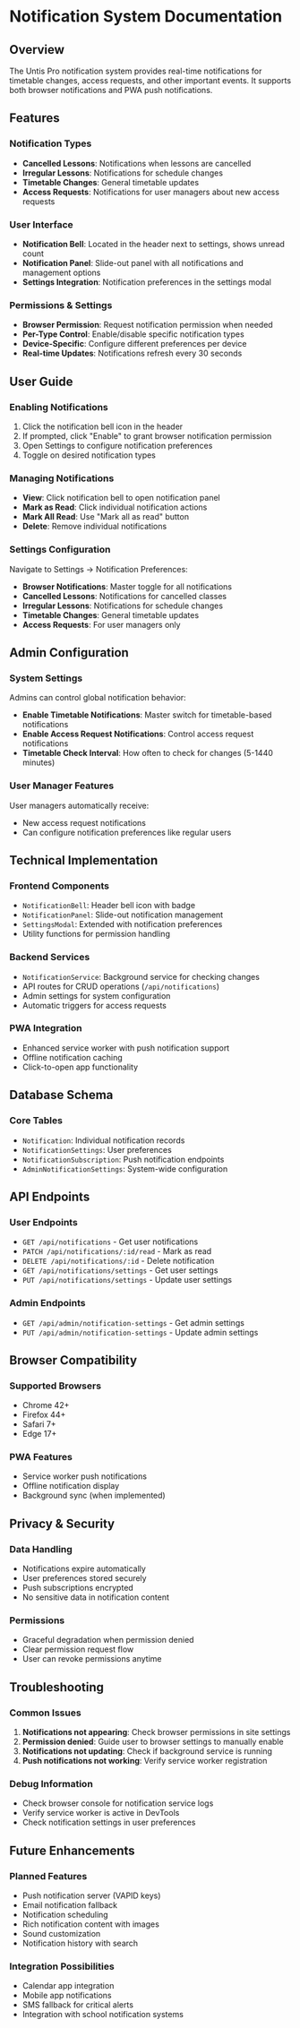 # Notification System Documentation

## Overview

The Untis Pro notification system provides real-time notifications for timetable changes, access requests, and other important events. It supports both browser notifications and PWA push notifications.

## Features

### Notification Types
- **Cancelled Lessons**: Notifications when lessons are cancelled
- **Irregular Lessons**: Notifications for schedule changes
- **Timetable Changes**: General timetable updates
- **Access Requests**: Notifications for user managers about new access requests

### User Interface
- **Notification Bell**: Located in the header next to settings, shows unread count
- **Notification Panel**: Slide-out panel with all notifications and management options
- **Settings Integration**: Notification preferences in the settings modal

### Permissions & Settings
- **Browser Permission**: Request notification permission when needed
- **Per-Type Control**: Enable/disable specific notification types
- **Device-Specific**: Configure different preferences per device
- **Real-time Updates**: Notifications refresh every 30 seconds

## User Guide

### Enabling Notifications
1. Click the notification bell icon in the header
2. If prompted, click "Enable" to grant browser notification permission
3. Open Settings to configure notification preferences
4. Toggle on desired notification types

### Managing Notifications
- **View**: Click notification bell to open notification panel
- **Mark as Read**: Click individual notification actions
- **Mark All Read**: Use "Mark all as read" button
- **Delete**: Remove individual notifications

### Settings Configuration
Navigate to Settings → Notification Preferences:
- **Browser Notifications**: Master toggle for all notifications
- **Cancelled Lessons**: Notifications for cancelled classes
- **Irregular Lessons**: Notifications for schedule changes
- **Timetable Changes**: General timetable updates
- **Access Requests**: For user managers only

## Admin Configuration

### System Settings
Admins can control global notification behavior:
- **Enable Timetable Notifications**: Master switch for timetable-based notifications
- **Enable Access Request Notifications**: Control access request notifications
- **Timetable Check Interval**: How often to check for changes (5-1440 minutes)

### User Manager Features
User managers automatically receive:
- New access request notifications
- Can configure notification preferences like regular users

## Technical Implementation

### Frontend Components
- `NotificationBell`: Header bell icon with badge
- `NotificationPanel`: Slide-out notification management
- `SettingsModal`: Extended with notification preferences
- Utility functions for permission handling

### Backend Services
- `NotificationService`: Background service for checking changes
- API routes for CRUD operations (`/api/notifications`)
- Admin settings for system configuration
- Automatic triggers for access requests

### PWA Integration
- Enhanced service worker with push notification support
- Offline notification caching
- Click-to-open app functionality

## Database Schema

### Core Tables
- `Notification`: Individual notification records
- `NotificationSettings`: User preferences
- `NotificationSubscription`: Push notification endpoints
- `AdminNotificationSettings`: System-wide configuration

## API Endpoints

### User Endpoints
- `GET /api/notifications` - Get user notifications
- `PATCH /api/notifications/:id/read` - Mark as read
- `DELETE /api/notifications/:id` - Delete notification
- `GET /api/notifications/settings` - Get user settings
- `PUT /api/notifications/settings` - Update user settings

### Admin Endpoints
- `GET /api/admin/notification-settings` - Get admin settings
- `PUT /api/admin/notification-settings` - Update admin settings

## Browser Compatibility

### Supported Browsers
- Chrome 42+
- Firefox 44+
- Safari 7+
- Edge 17+

### PWA Features
- Service worker push notifications
- Offline notification display
- Background sync (when implemented)

## Privacy & Security

### Data Handling
- Notifications expire automatically
- User preferences stored securely
- Push subscriptions encrypted
- No sensitive data in notification content

### Permissions
- Graceful degradation when permission denied
- Clear permission request flow
- User can revoke permissions anytime

## Troubleshooting

### Common Issues
1. **Notifications not appearing**: Check browser permissions in site settings
2. **Permission denied**: Guide user to browser settings to manually enable
3. **Notifications not updating**: Check if background service is running
4. **Push notifications not working**: Verify service worker registration

### Debug Information
- Check browser console for notification service logs
- Verify service worker is active in DevTools
- Check notification settings in user preferences

## Future Enhancements

### Planned Features
- Push notification server (VAPID keys)
- Email notification fallback
- Notification scheduling
- Rich notification content with images
- Sound customization
- Notification history with search

### Integration Possibilities
- Calendar app integration
- Mobile app notifications
- SMS fallback for critical alerts
- Integration with school notification systems